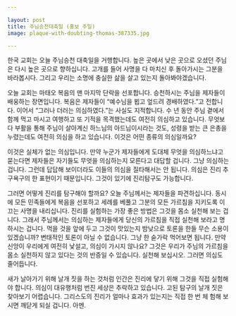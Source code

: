 ```yaml
---

layout: post
title: 주님승천대축일 (홍보 주일)
image: plaque-with-doubting-thomas-387335.jpg

---
```


한국 교회는 오늘 주님승천 대축일을 거행합니다. 높은 곳에서 낮은 곳으로 오셨던 주님 은 다시 높은 곳으로 향하십니다. 고개를 들어 사명을 다 마치신 후 돌아가시는 그분을 바라봅시다. 그리고 우리는 소명에 충실한 삶을 살고 있는지 돌아봐야겠습니다.

오늘 교회는 마태오 복음의 맨 마지막 단락을 선포합니다. 승천하시는 주님을 제자들이 배웅하는 장면입니다. 복음은 제자들이 “예수님을 뵙고 엎드려 경배하였다.”고 전합니다. 이어서 “그러나 더러는 의심하였다.”는 사실도 지적합니다. 수 년 동안 주님 곁에서 함께 먹고 마시고 여행하고 또 기적을 목격했는데도 여전히 의심하고 있습니다. 무엇보다 부활을 통해 주님이 살아계신 하느님의 아드님이시라는 것도, 성령을 받는 큰 은총을 누렸는데도 여전히 의심을 하고 있습니다. 이것은 어떤 종류의 의심일까요?

이것은 실체가 없는 의심입니다. 만약 누군가 제자들에게 도대체 무엇을 의심하느냐고 묻는다면 제자들은 자기들도 무엇을 의심하는지 모른다고 대답할 겁니다. 그냥 의심하는 겁니다. 그런데 답답해 보이더라도 이들의 의심을 질타해서는 안 됩니다. 의심은 진리 추구욕구의 한 표현이기 때문입니다. 그것이 있기에 진리탐구도 가능합니다.

그러면 어떻게 진리를 탐구해야 할까요? 오늘 주님께서는 제자들을 파견하십니다. 동시 에 모든 민족들에게 복음을 선포하고 세례를 베풀고 그분의 모든 가르침을 지키도록 이끄는 사명을 내리십니다. 진리를 실험하는 가장 좋은 방법은 그것을 몸소 실천해 보는 겁니다. 그래서 주님께서는 의심하는 제자들에게 당신의 가르침을 직접 실천해 보라고 명하시는 겁니다. 먹을 것을 앞에 두고 그것이 맛있는지 밤낮으로 토론을 한들 무슨 소용이 있겠습니까? 변태적인 토론이 아닐 수 없습니다. 그냥 한 숟가락 먹어보면 됩니다. 만약 신앙이 우리에게 여전히 낯설고, 의심이 가시지 않나요? 그것은 우리가 주님의 가르침을 몸소 실천하지 않고 있다는 것의 반증일 수 있습니다. 실천해 보십시오. 그러면 의심도 줄어듭니다.

새가 날아가기 위해 날개 짓을 하는 것처럼 인간은 진리에 닿기 위해 그것을 직접 실험해야 합니다. 의심이 대유행처럼 번진 세상은 추락하고 있습니다. 고된 탐구의 날개 짓은 찾아보기 어렵습니다. 그리스도의 진리가 얼마나 효과가 있는지는 직접 한 번 체 험해 보시면 깨닫게 되실 겁니다. 아멘.
 
